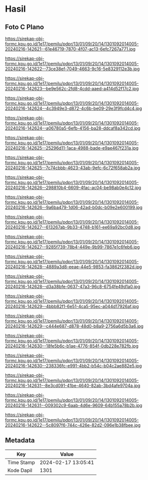 # Hasil

## Foto C Plano

https://sirekap-obj-formc.kpu.go.id/1e17/pemilu/pdpr/13/01/09/20/14/1301092014005-20240216-142621--61e46719-7870-4f07-ac13-6efc7267a771.jpg

https://sirekap-obj-formc.kpu.go.id/1e17/pemilu/pdpr/13/01/09/20/14/1301092014005-20240216-142622--73ce38ef-7049-4663-9c16-5e8329112e3b.jpg

https://sirekap-obj-formc.kpu.go.id/1e17/pemilu/pdpr/13/01/09/20/14/1301092014005-20240216-142623--be9e562c-2fd8-4cdd-aaed-a414d52f17c2.jpg

https://sirekap-obj-formc.kpu.go.id/1e17/pemilu/pdpr/13/01/09/20/14/1301092014005-20240216-142624--4c3949e3-d872-4c6b-be09-29e3f9fcd4c4.jpg

https://sirekap-obj-formc.kpu.go.id/1e17/pemilu/pdpr/13/01/09/20/14/1301092014005-20240216-142624--a06780a5-6efb-4156-ba28-ddcaf8a342cd.jpg

https://sirekap-obj-formc.kpu.go.id/1e17/pemilu/pdpr/13/01/09/20/14/1301092014005-20240216-142625--25296d11-1aca-4988-bade-e9ae467f231a.jpg

https://sirekap-obj-formc.kpu.go.id/1e17/pemilu/pdpr/13/01/09/20/14/1301092014005-20240216-142625--7c74cbbb-4623-43ab-9efc-6c72f658ab2a.jpg

https://sirekap-obj-formc.kpu.go.id/1e17/pemilu/pdpr/13/01/09/20/14/1301092014005-20240216-142626--298810b4-6609-4fac-ac04-be98ab0e4c12.jpg

https://sirekap-obj-formc.kpu.go.id/1e17/pemilu/pdpr/13/01/09/20/14/1301092014005-20240216-142626--9a6ba479-1d06-42ad-b0dc-b09e2e600199.jpg

https://sirekap-obj-formc.kpu.go.id/1e17/pemilu/pdpr/13/01/09/20/14/1301092014005-20240216-142627--613267ab-9b33-4748-b161-ee69a92bc0d8.jpg

https://sirekap-obj-formc.kpu.go.id/1e17/pemilu/pdpr/13/01/09/20/14/1301092014005-20240216-142627--9285f739-78b4-449e-9b99-7867e1c6feb6.jpg

https://sirekap-obj-formc.kpu.go.id/1e17/pemilu/pdpr/13/01/09/20/14/1301092014005-20240216-142628--4889a3d8-eeae-44e5-9853-fa3862f2382d.jpg

https://sirekap-obj-formc.kpu.go.id/1e17/pemilu/pdpr/13/01/09/20/14/1301092014005-20240216-142628--d3a38bfe-0637-47a3-96c8-6754fe49d1a0.jpg

https://sirekap-obj-formc.kpu.go.id/1e17/pemilu/pdpr/13/01/09/20/14/1301092014005-20240216-142629--4bbb82f1-6e51-4ca5-95ec-a044d17926af.jpg

https://sirekap-obj-formc.kpu.go.id/1e17/pemilu/pdpr/13/01/09/20/14/1301092014005-20240216-142629--c444e687-d878-48d0-b8a9-2756a6d5b3a6.jpg

https://sirekap-obj-formc.kpu.go.id/1e17/pemilu/pdpr/13/01/09/20/14/1301092014005-20240216-142630--18fe5b6c-b1ae-4776-854f-0db228e782fb.jpg

https://sirekap-obj-formc.kpu.go.id/1e17/pemilu/pdpr/13/01/09/20/14/1301092014005-20240216-142630--238336fc-e991-4bb2-b54c-b04c2ae882e5.jpg

https://sirekap-obj-formc.kpu.go.id/1e17/pemilu/pdpr/13/01/09/20/14/1301092014005-20240216-142631--8e3cd091-41be-4640-82ab-3bd4afe9704a.jpg

https://sirekap-obj-formc.kpu.go.id/1e17/pemilu/pdpr/13/01/09/20/14/1301092014005-20240216-142631--009302c9-6aab-4d6e-9609-64b155a78b2b.jpg

https://sirekap-obj-formc.kpu.go.id/1e17/pemilu/pdpr/13/01/09/20/14/1301092014005-20240216-142622--5c8097f6-744c-426e-82d2-096e1b38fbee.jpg


## Metadata

| Key        | Value               |
| ---------- | ------------------- |
| Time Stamp | 2024-02-17 13:05:41 |
| Kode Dapil | 1301                |




